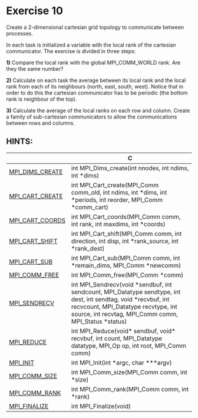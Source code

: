 # Exercise 10

Create a 2-dimensional cartesian grid topology to communicate between processes.

In each task is initialized a variable with the local rank of the cartesian communicator. The exercise is divided in three steps:

**1)** Compare the local rank with the global MPI_COMM_WORLD rank. Are they the same number?

**2)** Calculate on each task the average between its local rank and the local rank from each of its neighbours (north, east, south, west). Notice that in order to do this the cartesian communicator has to be periodic (the bottom rank is neighbour of the top).

**3)** Calculate the average of the local ranks on each row and column. Create a family of sub-cartesian communicators to allow the communications between rows and columns.

## HINTS:

|    | **C** |
|----|-------|
| [MPI_DIMS_CREATE](https://www.open-mpi.org/doc/v3.1/man3/MPI_Dims_create.3.php) | int MPI_Dims_create(int nnodes, int ndims, int \*dims) |
| [MPI_CART_CREATE](https://www.open-mpi.org/doc/v3.1/man3/MPI_Cart_create.3.php) | int MPI_Cart_create(MPI_Comm comm_old, int ndims, int \*dims, int \*periods, int reorder, MPI_Comm \*comm_cart) |
| [MPI_CART_COORDS](https://www.open-mpi.org/doc/v3.1/man3/MPI_Cart_coords.3.php) | int MPI_Cart_coords(MPI_Comm comm, int rank, int maxdims, int \*coords) | MPI_CART_COORDS(COMM, RANK, MAXDIMS, COORDS, IERROR) <br> INTEGER COMM, RANK, MAXDIMS, COORDS(\*), IERROR |
| [MPI_CART_SHIFT](https://www.open-mpi.org/doc/v3.1/man3/MPI_Cart_shift.3.php) | int MPI_Cart_shift(MPI_Comm comm, int direction, int disp, int \*rank_source, int \*rank_dest) |
| [MPI_CART_SUB](https://www.open-mpi.org/doc/v3.1/man3/MPI_Cart_sub.3.php) | int MPI_Cart_sub(MPI_Comm comm, int \*remain_dims, MPI_Comm \*newcomm) |
| [MPI_COMM_FREE](https://www.open-mpi.org/doc/v3.1/man3/MPI_Comm_free.3.php) | int MPI_Comm_free(MPI_Comm \*comm) | 
| [MPI_SENDRECV](https://www.open-mpi.org/doc/v3.1/man3/MPI_Sendrecv.3.php) | int MPI_Sendrecv(void *sendbuf, int sendcount, MPI_Datatype sendtype, int dest, int sendtag, void *recvbuf, int recvcount, MPI_Datatype recvtype, int source, int recvtag, MPI_Comm comm, MPI_Status *status) | 
| [MPI_REDUCE](https://www.open-mpi.org/doc/v3.1/man3/MPI_Reduce.3.php) | int MPI_Reduce(void\* sendbuf, void\* recvbuf, int count, MPI_Datatype datatype, MPI_Op op, int root, MPI_Comm comm) | 
| [MPI_INIT](https://www.open-mpi.org/doc/v3.1/man3/MPI_Init.3.php) | int MPI_Init(int \*argc, char \***argv) | 
| [MPI_COMM_SIZE](https://www.open-mpi.org/doc/v3.1/man3/MPI_Comm_size.3.php) | int MPI_Comm_size(MPI_Comm comm, int \*size) |
| [MPI_COMM_RANK](https://www.open-mpi.org/doc/v3.1/man3/MPI_Comm_rank.3.php) | int MPI_Comm_rank(MPI_Comm comm, int \*rank) |
| [MPI_FINALIZE](https://www.open-mpi.org/doc/v3.1/man3/MPI_Finalize.3.php) | int MPI_Finalize(void) |
